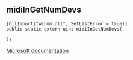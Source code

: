 ## midiInGetNumDevs

```
[DllImport("winmm.dll", SetLastError = true)]
public static extern uint midiInGetNumDevs(
   
);
```

[Microsoft documentation](TODO)
